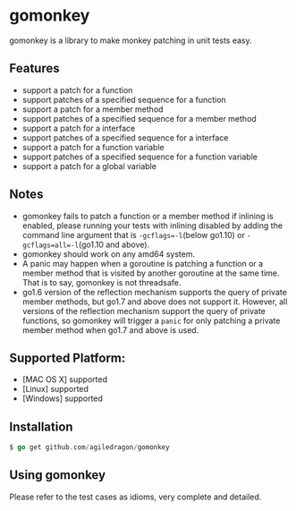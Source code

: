 # gomonkey

gomonkey is a library to make monkey patching in unit tests easy.

## Features

+ support a patch for a function
+ support patches of a specified sequence for a function
+ support a patch for a member method
+ support patches of a specified sequence for a member method
+ support a patch for a interface
+ support patches of a specified sequence for a interface
+ support a patch for a function variable
+ support patches of a specified sequence for a function variable
+ support a patch for a global variable

## Notes
+ gomonkey fails to patch a function or a member method if inlining is enabled, please running your tests with inlining disabled by adding the command line argument that is `-gcflags=-l`(below go1.10) or `-gcflags=all=-l`(go1.10 and above).
+ gomonkey should work on any amd64 system.
+ A panic may happen when a goroutine is patching a function or a member method that is visited by another goroutine at the same time. That is to say, gomonkey is not threadsafe.
+ go1.6 version of the reflection mechanism supports the query of private member methods, but go1.7 and above does not support it. However, all versions of the reflection mechanism support the query of private functions, so gomonkey will trigger a `panic` for only patching a private member method when go1.7 and above is used.


## Supported Platform:

- [MAC OS X] supported
- [Linux] supported
- [Windows] supported

## Installation
```go
$ go get github.com/agiledragon/gomonkey
```
## Using gomonkey

Please refer to the test cases as idioms, very complete and detailed.

